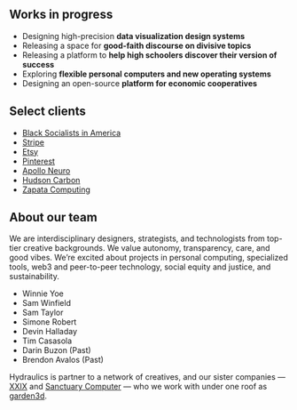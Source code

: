 ## Works in progress

- Designing high-precision **data visualization design systems**
- Releasing a space for **good-faith discourse on divisive topics**
- Releasing a platform to **help high schoolers discover their version of success**
- Exploring **flexible personal computers and new operating systems**
- Designing an open-source **platform for economic cooperatives**

## Select clients
- [Black Socialists in America](https://blacksocialists.us/)
- [Stripe](https://stripe.com/)
- [Etsy](https://www.etsy.com/)
- [Pinterest](https://www.pinterest.com/)
- [Apollo Neuro](https://apolloneuro.com/)
- [Hudson Carbon](https://www.hudsoncarbon.com/)
- [Zapata Computing](https://www.orquestra.io/)


## About our team
We are interdisciplinary designers, strategists, and technologists from top-tier creative backgrounds. We value autonomy, transparency, care, and good vibes. We’re excited about projects in personal computing, specialized tools, web3 and peer-to-peer technology, social equity and justice, and sustainability.

- Winnie Yoe
- Sam Winfield
- Sam Taylor
- Simone Robert
- Devin Halladay
- Tim Casasola
- Darin Buzon (Past)
- Brendon Avalos (Past)

Hydraulics is partner to a network of creatives, and our sister companies — [XXIX](https://www.xxix.co) and [Sanctuary Computer](https://www.sanctuary.computer) — who we work with under one roof as [garden3d](https://www.garden3d.net/).

